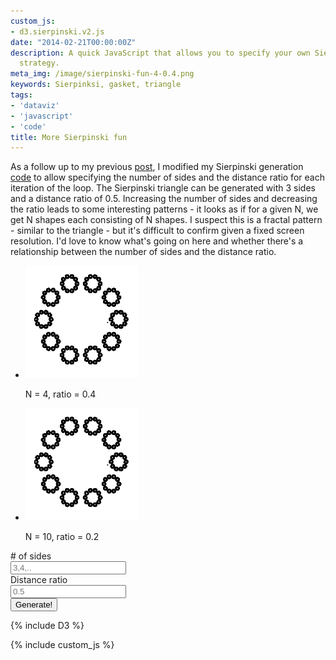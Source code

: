 ```yaml
---
custom_js:
- d3.sierpinski.v2.js
date: "2014-02-21T00:00:00Z"
description: A quick JavaScript that allows you to specify your own Sierpinksi generation
  strategy.
meta_img: /image/sierpinski-fun-4-0.4.png
keywords: Sierpinksi, gasket, triangle
tags:
- 'dataviz'
- 'javascript'
- 'code'
title: More Sierpinski fun
---
```



As a follow up to my previous <a href="http://dangoldin.com/2014/02/19/sierpinski-triangle-in-d3/">post</a>, I modified my Sierpinski generation <a href="{{ STATIC_PATH }}js/d3.sierpinski.v2.js">code</a> to allow specifying the number of sides and the distance ratio for each iteration of the loop. The Sierpinski triangle can be generated with 3 sides and a distance ratio of 0.5. Increasing the number of sides and decreasing the ratio leads to some interesting patterns - it looks as if for a given N, we get N shapes each consisting of N shapes. I suspect this is a fractal pattern - similar to the triangle - but it's difficult to confirm given a fixed screen resolution. I'd love to know what's going on here and whether there's a relationship between the number of sides and the distance ratio.

<ul class='thumbnails'>
  <li class="span3">
    <div class='thumbnail no-border'>
      <img src="/image/sierpinski-fun-10-0.2.png" alt="N=10, ratio=0.2" data-width="181" data-height="180" data-layout="responsive" />
      <p class="center">
        N = 4, ratio = 0.4
      </p>
    </div>
  </li>
  <li class="span3">
    <div class='thumbnail no-border'>
      <img src="/image/sierpinski-fun-10-0.2.png" alt="N=10, ratio=0.2" data-width="181" data-height="180" data-layout="responsive" />
      <p class="center">
        N = 10, ratio = 0.2
      </p>
    </div>
  </li>
</ul>

<form class="form form-horizontal" id="sierpinski-options-form">
  <div class="control-group">
    <label class="control-label" for="id-sierpinski-sides"># of sides</label>
    <div class="controls">
      <input type="text" name="sides" id="id-sierpinski-sides" placeholder="3,4,.."/>
    </div>
  </div>

  <div class="control-group">
    <label class="control-label" for="id-sierpinski-ratio">Distance ratio</label>
    <div class="controls">
      <input type="text" name="ratio" id="id-sierpinski-ratio" placeholder="0.5" />
    </div>
  </div>

  <div class="control-group">
    <div class="controls">
      <button id="id-sierpinski-generate" class="btn btn-primary">Generate!</button>
    </div>
  </div>
</form>

<div id="canvas">
</div>

{% include D3 %}

{% include custom_js %}